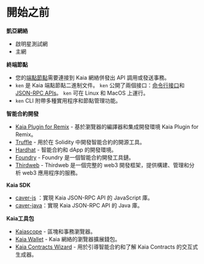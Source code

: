 # 開始之前

**凱亞網絡**

- 啟明星測試網
- 主網

**終端節點**

- 您的[端點節點](../../nodes/endpoint-node/endpoint-node.md)需要連接到 Kaia 網絡併發出 API 調用或發送事務。
- `ken` 是 Kaia 端點節點二進制文件。 `ken` 公開了兩個接口：[命令行接口](../../nodes/endpoint-node/ken-cli-commands.md)和[JSON-RPC APIs](../../references/json-rpc/klay/account-created)。 `ken` 可在 Linux 和 MacOS 上運行。
- `ken` CLI 附帶多種實用程序和節點管理功能。

**智能合約開發**

- [Kaia Plugin for Remix](https://ide.kaia.io) - 基於瀏覽器的編譯器和集成開發環境 Kaia Plugin for Remix。
- [Truffle](https://github.com/trufflesuite/truffle) - 用於在 Solidity 中開發智能合約的開源工具。
- [Hardhat](https://hardhat.org/hardhat-runner/docs/getting-started) - 智能合約和 dApp 的開發環境。
- [Foundry](https://book.getfoundry.sh/) - Foundry 是一個智能合約開發工具鏈。
- [Thirdweb](https://portal.thirdweb.com/) - Thirdweb 是一個完整的 web3 開發框架，提供構建、管理和分析 web3 應用程序的服務。

**Kaia SDK**

- [caver-js](../../references/sdk/caver-js/caver-js.md) ：實現 Kaia JSON-RPC API 的 JavaScript 庫。
- [caver-java](../../references/sdk/caver-java/caver-java.md)：實現 Kaia JSON-RPC API 的 Java 庫。

**Kaia工具包**

- [Kaiascope](https://kaiascope.com/) - 區塊和事務瀏覽器。
- [Kaia Wallet](https://www.kaiawallet.io/) - Kaia 網絡的瀏覽器擴展錢包。
- [Kaia Contracts Wizard](https://wizard.klaytn.foundation/) - 用於引導智能合約和了解 Kaia Contracts 的交互式生成器。
